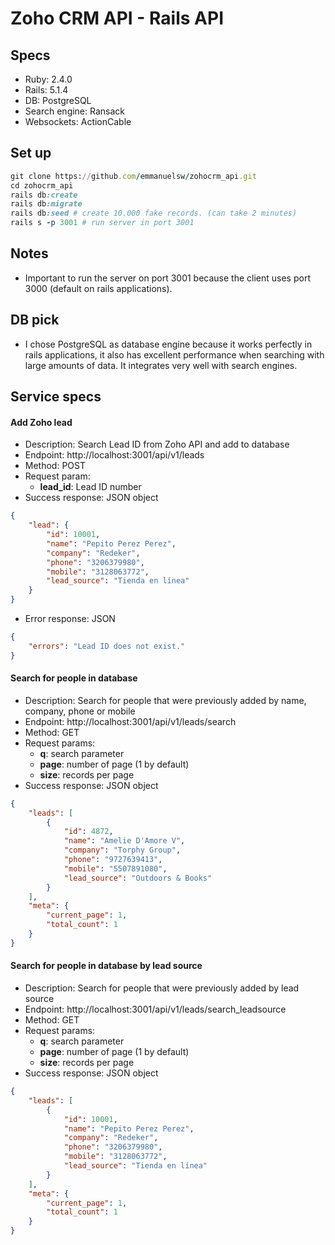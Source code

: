 # Zoho CRM API - Rails API

## Specs
* Ruby: 2.4.0
* Rails: 5.1.4
* DB: PostgreSQL
* Search engine: Ransack
* Websockets: ActionCable

## Set up
~~~ruby
git clone https://github.com/emmanuelsw/zohocrm_api.git
cd zohocrm_api
rails db:create
rails db:migrate
rails db:seed # create 10.000 fake records. (can take 2 minutes)
rails s -p 3001 # run server in port 3001
~~~

## Notes
* Important to run the server on port 3001 because the client uses port 3000 (default on rails applications).

## DB pick
* I chose PostgreSQL as database engine because it works perfectly in rails applications, it also has excellent performance when searching with large amounts of data. It integrates very well with search engines.

## Service specs

#### Add Zoho lead
* Description: Search Lead ID from Zoho API and add to database
* Endpoint: http://localhost:3001/api/v1/leads
* Method: POST
* Request param: 
  * **lead_id**: Lead ID number
* Success response: JSON object
~~~json
{
    "lead": {
        "id": 10001,
        "name": "Pepito Perez Perez",
        "company": "Redeker",
        "phone": "3206379980",
        "mobile": "3128063772",
        "lead_source": "Tienda en línea"
    }
}
~~~
* Error response: JSON
~~~json
{
    "errors": "Lead ID does not exist."
}
~~~

#### Search for people in database
* Description: Search for people that were previously added by name, company, phone or mobile
* Endpoint: http://localhost:3001/api/v1/leads/search
* Method: GET
* Request params:
  * **q**: search parameter
  * **page**: number of page (1 by default)
  * **size**: records per page
* Success response: JSON object
~~~json
{
    "leads": [
        {
            "id": 4872,
            "name": "Amelie D'Amore V",
            "company": "Torphy Group",
            "phone": "9727639413",
            "mobile": "5507891080",
            "lead_source": "Outdoors & Books"
        }
    ],
    "meta": {
        "current_page": 1,
        "total_count": 1
    }
}
~~~

#### Search for people in database by lead source
* Description: Search for people that were previously added by lead source
* Endpoint: http://localhost:3001/api/v1/leads/search_leadsource
* Method: GET
* Request params:
  * **q**: search parameter
  * **page**: number of page (1 by default)
  * **size**: records per page
* Success response: JSON object
~~~json
{
    "leads": [
        {
            "id": 10001,
            "name": "Pepito Perez Perez",
            "company": "Redeker",
            "phone": "3206379980",
            "mobile": "3128063772",
            "lead_source": "Tienda en línea"
        }
    ],
    "meta": {
        "current_page": 1,
        "total_count": 1
    }
}
~~~

